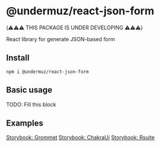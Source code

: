 # @undermuz/react-json-form

(⚠️⚠️⚠️ THIS PACKAGE IS UNDER DEVELOPING ⚠️⚠️⚠️)

React library for generate JSON-based form 

## Install

`npm i @undermuz/react-json-form`

## Basic usage

TODO: Fill this block

## Examples

[Storybook: Grommet](https://undermuz.github.io/react-json-form/?path=/story/example-jsonform--ui-grommet)
[Storybook: ChakraUi](https://undermuz.github.io/react-json-form/?path=/story/example-jsonform--ui-chakra)
[Storybook: Rsuite](https://undermuz.github.io/react-json-form/?path=/story/example-jsonform--ui-rsuite)
